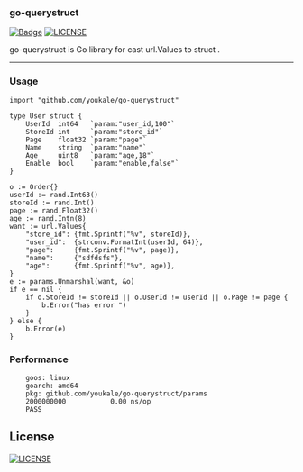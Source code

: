 ### go-querystruct

[![Badge](https://img.shields.io/badge/link-996.icu-%23FF4D5B.svg?style=flat-square)](https://996.icu/#/en_US)
[![LICENSE](https://img.shields.io/badge/license-Anti%20996-blue.svg?style=flat-square)](https://github.com/996icu/996.ICU/blob/master/LICENSE)

go-querystruct is Go library for cast url.Values to struct .

----

### Usage ###

```golang
import "github.com/youkale/go-querystruct"

type User struct {
    UserId  int64   `param:"user_id,100"`
    StoreId int     `param:"store_id"`
    Page    float32 `param:"page"`
    Name    string  `param:"name"`
    Age     uint8   `param:"age,18"`
    Enable  bool    `param:"enable,false"`
}

o := Order{}
userId := rand.Int63()
storeId := rand.Int()
page := rand.Float32()
age := rand.Intn(8)
want := url.Values{
    "store_id": {fmt.Sprintf("%v", storeId)},
    "user_id":  {strconv.FormatInt(userId, 64)},
    "page":     {fmt.Sprintf("%v", page)},
    "name":     {"sdfdsfs"},
    "age":      {fmt.Sprintf("%v", age)},
}
e := params.Unmarshal(want, &o)
if e == nil {
    if o.StoreId != storeId || o.UserId != userId || o.Page != page {
        b.Error("has error ")
    }
} else {
    b.Error(e)
}

```

### Performance ###

```
    goos: linux
    goarch: amd64
    pkg: github.com/youkale/go-querystruct/params
    2000000000	         0.00 ns/op
    PASS
```

## License ##

[![LICENSE](https://img.shields.io/badge/license-Anti%20996-blue.svg)](https://github.com/996icu/996.ICU/blob/master/LICENSE)
